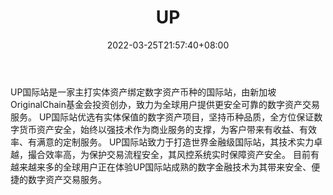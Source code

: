 ﻿---
weight: 
title: "UP"
description: "UP国际站是一家主打实体资产绑…"
date: 2022-03-25T21:57:40+08:00
lastmod: 2022-03-25T16:45:40+08:00
draft: false
authors: ["Metabd"]
featuredImage: "up.webp"
link: ""
tags: ["交易所","UP"]
categories: ["navigation"]
navigation: ["交易所"]
lightgallery: true
toc: true
pinned: false
recommend: false
recommend1: false
---
UP国际站是一家主打实体资产绑定数字资产币种的国际站，由新加坡OriginalChain基金会投资创办，致力为全球用户提供更安全可靠的数字资产交易服务。
UP国际站优选有实体保值的数字资产项目，坚持币种品质，全方位保证数字货币资产安全，始终以强技术作为商业服务的支撑，为客户带来有收益、有效率、有满意的定制服务。
UP国际站致力于打造世界金融级国际站，其技术实力卓越，撮合效率高，为保护交易流程安全，其风控系统实时保障资产安全。
目前有越来越来多的全球用户正在体验UP国际站成熟的数字金融技术为其带来安全、便捷的数字资产交易服务。
